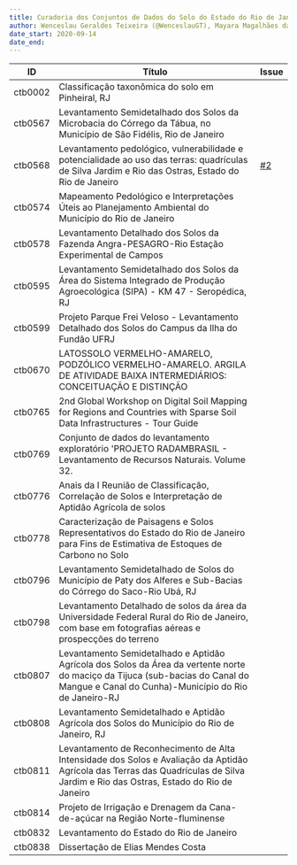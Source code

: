 ```yaml
---
title: Curadoria dos Conjuntos de Dados do Solo do Estado do Rio de Janeiro
author: Wenceslau Geraldes Teixeira (@WenceslauGT), Mayara Magalhães da Gama de Lima (mayaramgama), Letícia Guimarães Pimentel (@LeticiaG97)
date_start: 2020-09-14
date_end:
---
```


| ID | Título | Issue |
| -- | ------ | ----- |
| ctb0002 | Classificação taxonômica do solo em Pinheiral, RJ | |
| ctb0567 | Levantamento Semidetalhado dos Solos da Microbacia do Córrego da Tábua, no Município de São Fidélis, Rio de Janeiro ||
| ctb0568 | Levantamento pedológico, vulnerabilidade e potencialidade ao uso das terras: quadrículas de Silva Jardim e Rio das Ostras, Estado do Rio de Janeiro | [#2](../../issues/2) |
| ctb0574 | Mapeamento Pedológico e Interpretações Úteis ao Planejamento Ambiental do Município do Rio de Janeiro ||
| ctb0578 | Levantamento Detalhado dos Solos da Fazenda Angra-PESAGRO-Rio Estação Experimental de Campos ||
| ctb0595 | Levantamento Semidetalhado dos Solos da Área do Sistema Integrado de Produção Agroecológica (SIPA) - KM 47 - Seropédica, RJ ||
| ctb0599 | Projeto Parque Frei Veloso - Levantamento Detalhado dos Solos do Campus da Ilha do Fundão UFRJ ||
| ctb0670 | LATOSSOLO VERMELHO-AMARELO, PODZÓLICO VERMELHO-AMARELO. ARGILA DE ATIVIDADE BAIXA INTERMEDIÁRIOS: CONCEITUAÇÃO E DISTINÇÃO ||
| ctb0765 | 2nd Global Workshop on Digital Soil Mapping for Regions and Countries with Sparse Soil Data Infrastructures - Tour Guide ||
| ctb0769 | Conjunto de dados do levantamento exploratório 'PROJETO RADAMBRASIL - Levantamento de Recursos Naturais. Volume 32. ||
| ctb0776 | Anais da I Reunião de Classificação, Correlação de Solos e Interpretação de Aptidão Agrícola de solos ||
| ctb0778 | Caracterização de Paisagens e Solos Representativos do Estado do Rio de Janeiro para Fins de Estimativa de Estoques de Carbono no Solo ||
| ctb0796 | Levantamento Semidetalhado de Solos do Município de Paty dos Alferes e Sub-Bacias do Córrego do Saco-Rio Ubá, RJ ||
| ctb0798 | Levantamento Detalhado de solos da área da Universidade Federal Rural do Rio de Janeiro, com base em fotografias aéreas e prospecções do terreno ||
| ctb0807 | Levantamento Semidetalhado e Aptidão Agrícola dos Solos da Área da vertente norte do maciço da Tijuca (sub-bacias do Canal do Mangue e Canal do Cunha)-Município do Rio de Janeiro-RJ ||
| ctb0808 | Levantamento Semidetalhado e Aptidão Agrícola dos Solos do Município do Rio de Janeiro, RJ ||
| ctb0811 | Levantamento de Reconhecimento de Alta Intensidade dos Solos e Avaliação da Aptidão Agrícola das Terras das Quadrículas de Silva Jardim e Rio das Ostras, Estado do Rio de Janeiro ||
| ctb0814 | Projeto de Irrigação e Drenagem da Cana-de-açúcar na Região Norte-fluminense ||
| ctb0832 | Levantamento do Estado do Rio de Janeiro ||
| ctb0838 | Dissertação de Elias Mendes Costa ||
